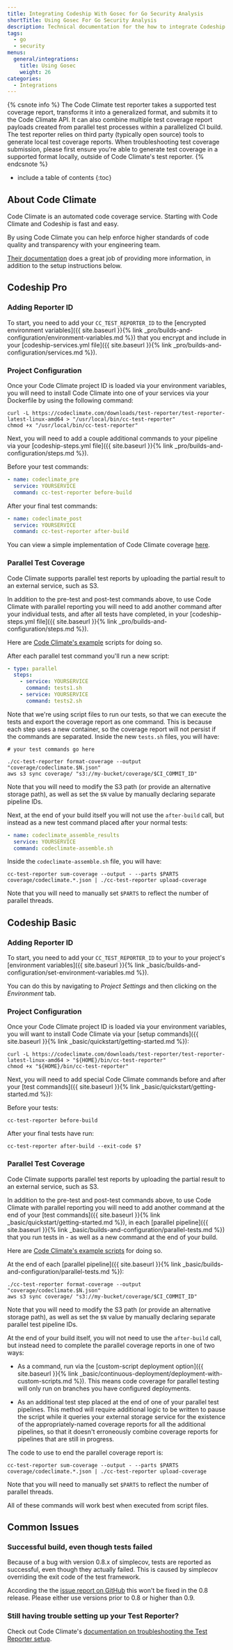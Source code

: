 ```yaml
---
title: Integrating Codeship With Gosec for Go Security Analysis
shortTitle: Using Gosec For Go Security Analysis
description: Technical documentation for the how to integrate Codeship with Gosec to automatically run a security analysis for Go code
tags:
  - go
  - security
menus:
  general/integrations:
    title: Using Gosec
    weight: 26
categories:
  - Integrations
---
```



{% csnote info %}
The Code Climate test reporter takes a supported test coverage report, transforms it into a generalized format, and submits it to the Code Climate API. It can also combine multiple test coverage report payloads created from parallel test processes within a parallelized CI build. The test reporter relies on third party (typically open source) tools to generate local test coverage reports. When troubleshooting test coverage submission, please first ensure you're able to generate test coverage in a supported format locally, outside of Code Climate's test reporter.
{% endcsnote %}

* include a table of contents
{:toc}

## About Code Climate

Code Climate is an automated code coverage service. Starting with Code Climate and Codeship is fast and easy.

By using Code Climate you can help enforce higher standards of code quality and transparency with your engineering team.

[Their documentation](https://docs.codeclimate.com/docs/configuring-test-coverage) does a great job of providing more information, in addition to the setup instructions below.

## Codeship Pro

### Adding Reporter ID

To start, you need to add your `CC_TEST_REPORTER_ID` to the [encrypted environment variables]({{ site.baseurl }}{% link _pro/builds-and-configuration/environment-variables.md %}) that you encrypt and include in your [codeship-services.yml file]({{ site.baseurl }}{% link _pro/builds-and-configuration/services.md %}).

### Project Configuration

Once your Code Climate project ID is loaded via your environment variables, you will need to install Code Climate into one of your services via your Dockerfile by using the following command:

```shell
curl -L https://codeclimate.com/downloads/test-reporter/test-reporter-latest-linux-amd64 > "/usr/local/bin/cc-test-reporter"
chmod +x "/usr/local/bin/cc-test-reporter"
```

Next, you will need to add a couple additional commands to your pipeline via your [codeship-steps.yml file]({{ site.baseurl }}{% link _pro/builds-and-configuration/steps.md %}).

Before your test commands:

```yaml
- name: codeclimate_pre
  service: YOURSERVICE
  command: cc-test-reporter before-build
```

After your final test commands:

```yaml
- name: codeclimate_post
  service: YOURSERVICE
  command: cc-test-reporter after-build
```

You can view a simple implementation of Code Climate coverage [here](https://github.com/whiteotter/ruby-rails-todoapp-with-codeclimate).

### Parallel Test Coverage

Code Climate supports parallel test reports by uploading the partial result to an external service, such as S3.

In addition to the pre-test and post-test commands above, to use Code Climate with parallel reporting you will need to add another command after your individual tests, and after all tests have completed, in your [codeship-steps.yml file]({{ site.baseurl }}{% link _pro/builds-and-configuration/steps.md %}).

Here are [Code Climate's example](https://github.com/codeclimate/test-reporter#low-level-usage) scripts for doing so.

After each parallel test command you'll run a new script:

```yaml
- type: parallel
  steps:
    - service: YOURSERVICE
      command: tests1.sh
    - service: YOURSERVICE
      command: tests2.sh
```

Note that we're using script files to run our tests, so that we can execute the tests and export the coverage report as one command. This is because each step uses a new container, so the coverage report will not persist if the commands are separated. Inside the new `tests.sh` files, you will have:

```shell
# your test commands go here

./cc-test-reporter format-coverage --output "coverage/codeclimate.$N.json"
aws s3 sync coverage/ "s3://my-bucket/coverage/$CI_COMMIT_ID"
```

Note that you will need to modify the S3 path (or provide an alternative storage path), as well as set the `$N` value by manually declaring separate pipeline IDs.

Next, at the end of your build itself you will not use the `after-build` call, but instead as a new test command placed after your normal tests:

```yaml
- name: codeclimate_assemble_results
  service: YOURSERVICE
  command: codeclimate-assemble.sh
```

Inside the `codeclimate-assemble.sh` file, you will have:

```shell
cc-test-reporter sum-coverage --output - --parts $PARTS coverage/codeclimate.*.json | ./cc-test-reporter upload-coverage
```

Note that you will need to manually set `$PARTS` to reflect the number of parallel threads.

## Codeship Basic

### Adding Reporter ID

To start, you need to add your `CC_TEST_REPORTER_ID` to your to your project's [environment variables]({{ site.baseurl }}{% link _basic/builds-and-configuration/set-environment-variables.md %}).

You can do this by navigating to _Project Settings_ and then clicking on the _Environment_ tab.

### Project Configuration

Once your Code Climate project ID is loaded via your environment variables, you will want to install Code Climate via your [setup commands]({{ site.baseurl }}{% link _basic/quickstart/getting-started.md %}):

```shell
curl -L https://codeclimate.com/downloads/test-reporter/test-reporter-latest-linux-amd64 > "${HOME}/bin/cc-test-reporter"
chmod +x "${HOME}/bin/cc-test-reporter"
```

Next, you will need to add special Code Climate commands before and after your [test commands]({{ site.baseurl }}{% link _basic/quickstart/getting-started.md %}):

Before your tests:

```shell
cc-test-reporter before-build
```

After your final tests have run:

```shell
cc-test-reporter after-build --exit-code $?
```

### Parallel Test Coverage

Code Climate supports parallel test reports by uploading the partial result to an external service, such as S3.

In addition to the pre-test and post-test commands above, to use Code Climate with parallel reporting you will need to add another command at the end of your [test commands]({{ site.baseurl }}{% link _basic/quickstart/getting-started.md %}), in each [parallel pipeline]({{ site.baseurl }}{% link _basic/builds-and-configuration/parallel-tests.md %}) that you run tests in - as well as a new command at the end of your build.

Here are [Code Climate's example scripts](https://github.com/codeclimate/test-reporter#low-level-usage) for doing so.

At the end of each [parallel pipeline]({{ site.baseurl }}{% link _basic/builds-and-configuration/parallel-tests.md %}):

```shell
./cc-test-reporter format-coverage --output "coverage/codeclimate.$N.json"
aws s3 sync coverage/ "s3://my-bucket/coverage/$CI_COMMIT_ID"
```

Note that you will need to modify the S3 path (or provide an alternative storage path), as well as set the `$N` value by manually declaring separate parallel test pipeline IDs.

At the end of your build itself, you will not need to use the `after-build` call, but instead need to complete the parallel coverage reports in one of two ways:

- As a command, run via the [custom-script deployment option]({{ site.baseurl }}{% link _basic/continuous-deployment/deployment-with-custom-scripts.md %}). This means code coverage for parallel testing will only run on branches you have configured deployments.

- As an additional test step placed at the end of one of your parallel test pipelines. This method will require additional logic to be written to pause the script while it queries your external storage service for the existence of the appropriately-named coverage reports for all the additional pipelines, so that it doesn't erroneously combine coverage reports for pipelines that are still in progress.

The code to use to end the parallel coverage report is:

```shell
cc-test-reporter sum-coverage --output - --parts $PARTS coverage/codeclimate.*.json | ./cc-test-reporter upload-coverage
```

Note that you will need to manually set `$PARTS` to reflect the number of parallel threads.

All of these commands will work best when executed from script files.

## Common Issues

### Successful build, even though tests failed

Because of a bug with version 0.8.x of simplecov, tests are reported as successful, even though they actually failed. This is caused by simplecov overriding the exit code of the test framework.

According the the [issue report on GitHub](https://github.com/colszowka/simplecov/issues/281) this won't be fixed in the 0.8 release. Please either use versions prior to 0.8 or higher than 0.9.

### Still having trouble setting up your Test Reporter?

Check out Code Climate's [documentation on troubleshooting the Test Reporter setup](https://docs.codeclimate.com/docs/test-coverage-troubleshooting-tips).
